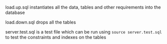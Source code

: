 load.up.sql instantiates all the data, tables and other requirements into the database 

load.down.sql drops all the tables

server.test.sql is a test file which can be run using `source server.test.sql` to test the constraints and indexes on the tables